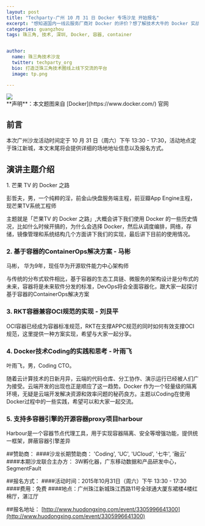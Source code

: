```yaml
---
layout: post
title: "Techparty-广州 10 月 31 日 Docker 专场沙龙 开始报名"
excerpt: "想知道国内一线云服务厂商对 Docker 的评价？想了解技术大牛的 Docker 实战经验？想了解 Docker 的坑与陷阱？想了解容器技术的未来？那还等什么，就在广州珠江新城，就在10月31 号，就在这个周六，来自国内一线云计算厂商的几位讲师，为你一一解开心中疑惑，还不赶紧抢占参会名额？"
categories: guangzhou
tags: 珠三角, 技术, 深圳, Docker, 容器, container


author:
  name: 珠三角技术沙龙
  twitter: techparty_org
  bio: 打造泛珠三角技术圈线上线下交流的平台
  image: tp.png

---
```


<img src="http://77fktv.com1.z0.glb.clouddn.com/events/2015/09/shenzhen/docker.png" style='display:block;margin:auto;'>
**声明**：本文题图来自 [Docker](https://www.docker.com/) 官网

## 前言

本次广州沙龙活动时间定于 10 月 31 日（周六）下午 13:30 - 17:30，活动地点定于珠江新城，本文末尾将会提供详细的场地地址信息以及报名方式。


## 演讲主题介绍

​1. 芒果 TV 的 Docker 之路 

彭哲夫，男，一个纯粹的淫，前金山快盘服务端主程，前豆瓣App Engine主程，现芒果TV系统工程师

主题就是「芒果TV 的 Docker 之路」,大概会讲下我们使用 Docker 的一些历史情况，比如什么时候开搞的，为什么会选择 Docker，然后从调度编排，网络，存储，镜像管理和系统结构几个方面讲下我们的实现，最后讲下目前的使用情况。



### 2. 基于容器的ContainerOps解决方案 - 马彬   

马彬， 华为9年，现任华为开源软件能力中心架构师  

与传统的分布式软件相比，基于容器的生态工具链、微服务的架构设计是分布式的未来，容器将是未来软件分发的标准，DevOps将会全面容器化，跟大家一起探讨基于容器的ContainerOps解决方案


### 3. RKT容器兼容OCI规范的实现 - 刘艮平

OCI容器已经成为容器标准规范，RKT在支撑APPC规范的同时如何有效支撑OCI规范，这里提供一种方案实现，希望与大家一起分享。


### 4. Docker技术Coding的实践和思考 - 叶雨飞

叶雨飞，男，Coding CTO。

随着云计算技术的日新月异，云端的代码仓库、分工协作、演示运行已经被人们广为接受。云端开发的出现也正是顺应了这一趋势。Docker 作为一个轻量级的隔离环境，无疑是云端开发解决资源和效率问题的秘药良方。主题以Coding在使用Docker过程中的一些实践，希望可以和大家一起交流。


### 5. 支持多容器引擎的开源容器proxy项目harbour


Harbour是一个容器节点代理工具，用于实现容器隔离、安全等增强功能，提供统一框架，屏蔽容器引擎差异




##赞助商：
####沙龙长期赞助商： 'Coding', 'UC', 'UCloud', '七牛', '融云'
####本期沙龙联合主办方： 3W孵化器，广东移动数据和产品研发中心，SegmentFault


##报名方式：
####活动时间：2015年10月31日（周六）下午 13:30 - 17:30
####费用：免费
####地点：广州珠江新城珠江西路11号全球通大厦东裙楼4楼红棉厅，湛江厅



##报名地址：
[http://www.huodongxing.com/event/3305996641300](http://www.huodongxing.com/event/3305996641300)

